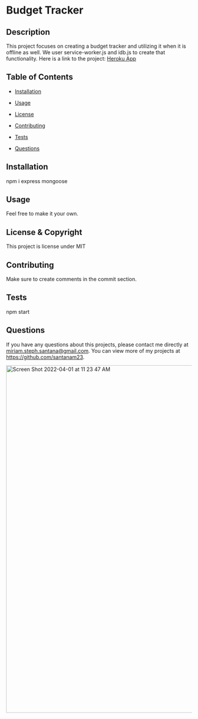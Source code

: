 # Budget Tracker
  
  ## Description 
  This project focuses on creating a budget tracker and utilizing it when it is offline as well. We user service-worker.js and idb.js to create that functionality. Here is a link to the project: <a href="https://fast-garden-12591.herokuapp.com/" target="_blank">Heroku App</a>
  ## Table of Contents
  * [Installation](#installation)

  * [Usage](#usage)

  * [License](#license)

  * [Contributing](#contributing)

  * [Tests](#tests)
  
  * [Questions](#questions)
  
  ## Installation 
  npm i express mongoose

  ## Usage 
  Feel free to make it your own.

  ## License & Copyright
  This project is license under MIT

  ## Contributing 
  Make sure to create comments in the commit section.

  ## Tests
  npm start
  
  ## Questions
  If you have any questions about this projects, please contact me directly at miriam.steph.santana@gmail.com. You can view more of my projects at https://github.com/santanam23.
  
<img width="944" alt="Screen Shot 2022-04-01 at 11 23 47 AM" src="https://user-images.githubusercontent.com/94243898/161303806-3fcc2be2-f8f3-4e9d-a533-79c977f0b335.png">
